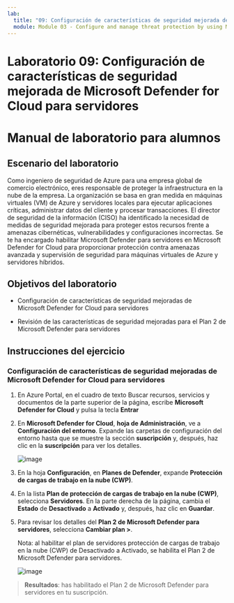 ```yaml
---
lab:
  title: "09: Configuración de características de seguridad mejorada de Microsoft\_Defender for Cloud para servidores"
  module: Module 03 - Configure and manage threat protection by using Microsoft Defender for Cloud
---
```


# Laboratorio 09: Configuración de características de seguridad mejorada de Microsoft Defender for Cloud para servidores

# Manual de laboratorio para alumnos

## Escenario del laboratorio

Como ingeniero de seguridad de Azure para una empresa global de comercio electrónico, eres responsable de proteger la infraestructura en la nube de la empresa. La organización se basa en gran medida en máquinas virtuales (VM) de Azure y servidores locales para ejecutar aplicaciones críticas, administrar datos del cliente y procesar transacciones. El director de seguridad de la información (CISO) ha identificado la necesidad de medidas de seguridad mejorada para proteger estos recursos frente a amenazas cibernéticas, vulnerabilidades y configuraciones incorrectas. Se te ha encargado habilitar Microsoft Defender para servidores en Microsoft Defender for Cloud para proporcionar protección contra amenazas avanzada y supervisión de seguridad para máquinas virtuales de Azure y servidores híbridos.

## Objetivos del laboratorio

- Configuración de características de seguridad mejoradas de Microsoft Defender for Cloud para servidores
  
- Revisión de las características de seguridad mejoradas para el Plan 2 de Microsoft Defender para servidores

## Instrucciones del ejercicio

### Configuración de características de seguridad mejoradas de Microsoft Defender for Cloud para servidores

1. En Azure Portal, en el cuadro de texto Buscar recursos, servicios y documentos de la parte superior de la página, escribe **Microsoft Defender for Cloud** y pulsa la tecla **Entrar** 

2. En **Microsoft Defender for Cloud**, **hoja de Administración**, ve a **Configuración del entorno**. Expande las carpetas de configuración del entorno hasta que se muestre la sección **suscripción** y, después, haz clic en la **suscripción** para ver los detalles.

   ![image](https://github.com/user-attachments/assets/3b25dd82-e09e-4f8a-b85e-c9bc6c4bd488)
   
3. En la hoja **Configuración**, en **Planes de Defender**, expande **Protección de cargas de trabajo en la nube (CWP)**.

4. En la lista **Plan de protección de cargas de trabajo en la nube (CWP)**, selecciona **Servidores**. En la parte derecha de la página, cambia el **Estado** de **Desactivado** a **Activado** y, después, haz clic en **Guardar**.

5. Para revisar los detalles del **Plan 2 de Microsoft Defender para servidores**, selecciona **Cambiar plan >**.

   Nota: al habilitar el plan de servidores protección de cargas de trabajo en la nube (CWP) de Desactivado a Activado, se habilita el Plan 2 de Microsoft Defender para servidores.
 
   ![image](https://github.com/user-attachments/assets/de434a75-345a-4023-83f1-fa53fcb5f288)
   
> **Resultados**: has habilitado el Plan 2 de Microsoft Defender para servidores en tu suscripción.
